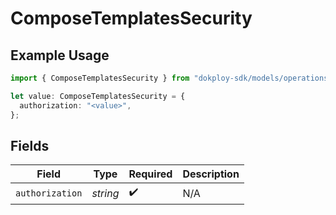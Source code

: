 # ComposeTemplatesSecurity

## Example Usage

```typescript
import { ComposeTemplatesSecurity } from "dokploy-sdk/models/operations";

let value: ComposeTemplatesSecurity = {
  authorization: "<value>",
};
```

## Fields

| Field              | Type               | Required           | Description        |
| ------------------ | ------------------ | ------------------ | ------------------ |
| `authorization`    | *string*           | :heavy_check_mark: | N/A                |